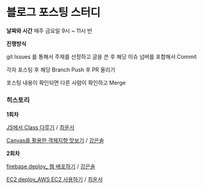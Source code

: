 # 블로그 포스팅 스터디

**날짜와 시간**
매주 금요일 9시 ~ 11시 반

**진행방식**

git Issues 를 통해서 주제를 선정하고 글을 쓴 후 해당 이슈 넘버를 포함해서 Commit

각자 포스팅 후 해당 Branch Push 후 PR 올리기

포스팅 내용이 확인되면 다른 사람이 확인하고 Merge

### 히스토리

**1회차**

[JS에서 Class 다루기](https://github.com/posting-study/js-language/blob/main/class/class.md) / [최윤서](https://github.com/yunseo323)

[Canvas를 활용한 객체지향 맛보기](https://github.com/posting-study/js-language/blob/main/class/class-example.md) / [강은솔](https://github.com/eunsolkang)

**2회차**

[firebase deploy_ 웹 배포하기](https://github.com/posting-study/posting/blob/main/deploy/hosting.md) / [강은솔](https://github.com/eunsolkang)

[EC2 deploy_AWS EC2 사용하기](https://github.com/posting-study/posting/blob/main/web-deploy/learning-EC2.md) / [최윤서](https://github.com/yunseo323)

